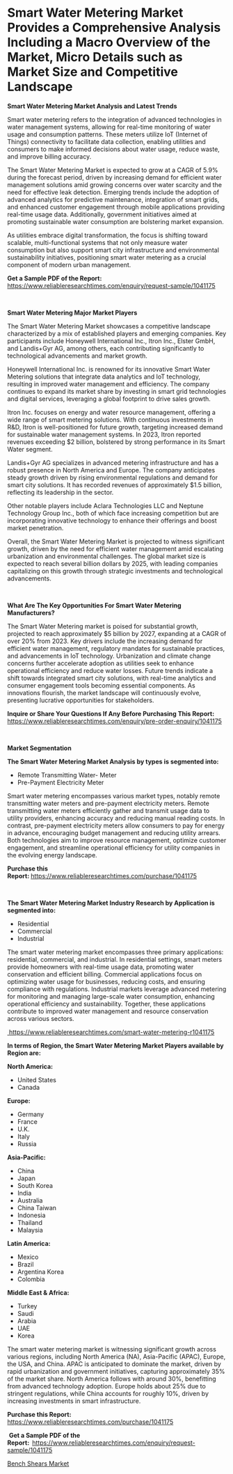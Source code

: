 <p><h1>Smart Water Metering Market Provides a Comprehensive Analysis Including a Macro Overview of the Market, Micro Details such as Market Size and Competitive Landscape</h1></p><p><strong>Smart Water Metering Market Analysis and Latest Trends</strong></p>
<p><p>Smart water metering refers to the integration of advanced technologies in water management systems, allowing for real-time monitoring of water usage and consumption patterns. These meters utilize IoT (Internet of Things) connectivity to facilitate data collection, enabling utilities and consumers to make informed decisions about water usage, reduce waste, and improve billing accuracy.</p><p>The Smart Water Metering Market is expected to grow at a CAGR of 5.9% during the forecast period, driven by increasing demand for efficient water management solutions amid growing concerns over water scarcity and the need for effective leak detection. Emerging trends include the adoption of advanced analytics for predictive maintenance, integration of smart grids, and enhanced customer engagement through mobile applications providing real-time usage data. Additionally, government initiatives aimed at promoting sustainable water consumption are bolstering market expansion. </p><p>As utilities embrace digital transformation, the focus is shifting toward scalable, multi-functional systems that not only measure water consumption but also support smart city infrastructure and environmental sustainability initiatives, positioning smart water metering as a crucial component of modern urban management.</p></p>
<p><strong>Get a Sample PDF of the Report:&nbsp;</strong> <a href="https://www.reliableresearchtimes.com/enquiry/request-sample/1041175?utm_campaign=2240&utm_medium=2&utm_source=Github&utm_content=ia&utm_term=20022025&utm_id=smart-water-metering">https://www.reliableresearchtimes.com/enquiry/request-sample/1041175</a></p>
<p>&nbsp;</p>
<p><strong>Smart Water Metering Major Market Players</strong></p>
<p><p>The Smart Water Metering Market showcases a competitive landscape characterized by a mix of established players and emerging companies. Key participants include Honeywell International Inc., Itron Inc., Elster GmbH, and Landis+Gyr AG, among others, each contributing significantly to technological advancements and market growth.</p><p>Honeywell International Inc. is renowned for its innovative Smart Water Metering solutions that integrate data analytics and IoT technology, resulting in improved water management and efficiency. The company continues to expand its market share by investing in smart grid technologies and digital services, leveraging a global footprint to drive sales growth.</p><p>Itron Inc. focuses on energy and water resource management, offering a wide range of smart metering solutions. With continuous investments in R&D, Itron is well-positioned for future growth, targeting increased demand for sustainable water management systems. In 2023, Itron reported revenues exceeding $2 billion, bolstered by strong performance in its Smart Water segment.</p><p>Landis+Gyr AG specializes in advanced metering infrastructure and has a robust presence in North America and Europe. The company anticipates steady growth driven by rising environmental regulations and demand for smart city solutions. It has recorded revenues of approximately $1.5 billion, reflecting its leadership in the sector.</p><p>Other notable players include Aclara Technologies LLC and Neptune Technology Group Inc., both of which face increasing competition but are incorporating innovative technology to enhance their offerings and boost market penetration.</p><p>Overall, the Smart Water Metering Market is projected to witness significant growth, driven by the need for efficient water management amid escalating urbanization and environmental challenges. The global market size is expected to reach several billion dollars by 2025, with leading companies capitalizing on this growth through strategic investments and technological advancements.</p></p>
<p>&nbsp;</p>
<p><strong>What Are The Key Opportunities For Smart Water Metering Manufacturers?</strong></p>
<p><p>The Smart Water Metering market is poised for substantial growth, projected to reach approximately $5 billion by 2027, expanding at a CAGR of over 20% from 2023. Key drivers include the increasing demand for efficient water management, regulatory mandates for sustainable practices, and advancements in IoT technology. Urbanization and climate change concerns further accelerate adoption as utilities seek to enhance operational efficiency and reduce water losses. Future trends indicate a shift towards integrated smart city solutions, with real-time analytics and consumer engagement tools becoming essential components. As innovations flourish, the market landscape will continuously evolve, presenting lucrative opportunities for stakeholders.</p></p>
<p><strong>Inquire or Share Your Questions If Any Before Purchasing This Report:</strong> <a href="https://www.reliableresearchtimes.com/enquiry/pre-order-enquiry/1041175?utm_campaign=2240&utm_medium=2&utm_source=Github&utm_content=ia&utm_term=20022025&utm_id=smart-water-metering">https://www.reliableresearchtimes.com/enquiry/pre-order-enquiry/1041175</a></p>
<p>&nbsp;</p>
<p><strong>Market Segmentation</strong></p>
<p><strong>The Smart Water Metering Market Analysis by types is segmented into:</strong></p>
<p><ul><li>Remote Transmitting Water- Meter</li><li>Pre-Payment Electricity Meter</li></ul></p>
<p><p>Smart water metering encompasses various market types, notably remote transmitting water meters and pre-payment electricity meters. Remote transmitting water meters efficiently gather and transmit usage data to utility providers, enhancing accuracy and reducing manual reading costs. In contrast, pre-payment electricity meters allow consumers to pay for energy in advance, encouraging budget management and reducing utility arrears. Both technologies aim to improve resource management, optimize customer engagement, and streamline operational efficiency for utility companies in the evolving energy landscape.</p></p>
<p><strong>Purchase this Report:&nbsp;</strong><a href="https://www.reliableresearchtimes.com/purchase/1041175?utm_campaign=2240&utm_medium=2&utm_source=Github&utm_content=ia&utm_term=20022025&utm_id=smart-water-metering">https://www.reliableresearchtimes.com/purchase/1041175</a></p>
<p>&nbsp;</p>
<p><strong>The Smart Water Metering Market Industry Research by Application is segmented into:</strong></p>
<p><ul><li>Residential</li><li>Commercial</li><li>Industrial</li></ul></p>
<p><p>The smart water metering market encompasses three primary applications: residential, commercial, and industrial. In residential settings, smart meters provide homeowners with real-time usage data, promoting water conservation and efficient billing. Commercial applications focus on optimizing water usage for businesses, reducing costs, and ensuring compliance with regulations. Industrial markets leverage advanced metering for monitoring and managing large-scale water consumption, enhancing operational efficiency and sustainability. Together, these applications contribute to improved water management and resource conservation across various sectors.</p></p>
<p><a href="https://www.reliableresearchtimes.com/smart-water-metering-r1041175?utm_campaign=2240&utm_medium=2&utm_source=Github&utm_content=ia&utm_term=20022025&utm_id=smart-water-metering">&nbsp;https://www.reliableresearchtimes.com/smart-water-metering-r1041175</a></p>
<p><strong>In terms of Region, the Smart Water Metering Market Players available by Region are:</strong></p>
<p>
    <p> <strong> North America: </strong>
        <ul>
            <li>United States</li>
            <li>Canada</li>
        </ul>
        </p> 
    <p> <strong> Europe: </strong>
        <ul>
            <li>Germany</li>
            <li>France</li>
            <li>U.K.</li>
            <li>Italy</li>
            <li>Russia</li>
        </ul>
        </p> 
    <p> <strong> Asia-Pacific: </strong>
        <ul>
            <li>China</li>
            <li>Japan</li>
            <li>South Korea</li>
            <li>India</li>
            <li>Australia</li>
            <li>China Taiwan</li>
            <li>Indonesia</li>
            <li>Thailand</li>
            <li>Malaysia</li>
        </ul>
        </p> 
    <p> <strong> Latin America: </strong>
        <ul>
            <li>Mexico</li>
            <li>Brazil</li>
            <li>Argentina Korea</li>
            <li>Colombia</li>
        </ul>
        </p> 
    <p> <strong> Middle East & Africa: </strong>
        <ul>
            <li>Turkey</li>
            <li>Saudi</li>
            <li>Arabia</li>
            <li>UAE</li>
            <li>Korea</li>
        </ul>
    </p>
    </p>
<p><p>The smart water metering market is witnessing significant growth across various regions, including North America (NA), Asia-Pacific (APAC), Europe, the USA, and China. APAC is anticipated to dominate the market, driven by rapid urbanization and government initiatives, capturing approximately 35% of the market share. North America follows with around 30%, benefitting from advanced technology adoption. Europe holds about 25% due to stringent regulations, while China accounts for roughly 10%, driven by increasing investments in smart infrastructure.</p></p>
<p><strong>Purchase this Report: </strong><a href="https://www.reliableresearchtimes.com/purchase/1041175?utm_campaign=2240&utm_medium=2&utm_source=Github&utm_content=ia&utm_term=20022025&utm_id=smart-water-metering">https://www.reliableresearchtimes.com/purchase/1041175</a></p>
<p>&nbsp;<strong>Get a Sample PDF of the Report:&nbsp;&nbsp;</strong><a href="https://www.reliableresearchtimes.com/enquiry/request-sample/1041175?utm_campaign=2240&utm_medium=2&utm_source=Github&utm_content=ia&utm_term=20022025&utm_id=smart-water-metering">https://www.reliableresearchtimes.com/enquiry/request-sample/1041175</a></p>
<p><strong></strong></p>
<p><p><a href="https://github.com/stillsfloria19981/Market-Research-Report-List-1/blob/main/bench-shears-market.md?utm_campaign=2240&utm_medium=2&utm_source=Github&utm_content=ia&utm_term=20022025&utm_id=smart-water-metering">Bench Shears Market</a></p></p>